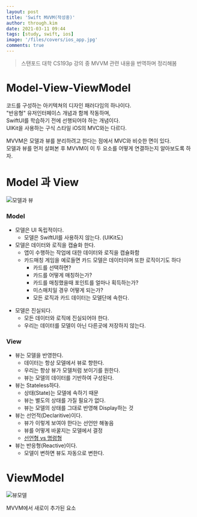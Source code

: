 ```yaml
---
layout: post
title: 'Swift MVVM(작성중)'
author: through.kim
date: 2021-03-11 09:44
tags: [study, swift, ios]
image: '/files/covers/ios_app.jpg'
comments: true
---
```


> 스탠포드 대학 CS193p 강의 중 MVVM 관련 내용을 번역하며 정리해봄

# Model-View-ViewModel

코드를 구성하는 아키텍쳐의 디자인 패러다임의 하나이다.  
"반응형" 유저인터페이스 개념과 함께 작동하며,  
SwiftUI를 학습하기 전에 선행되어야 하는 개념이다.  
UIKit을 사용하는 구식 스타일 iOS의 MVC와는 다르다.  

MVVM은 모델과 뷰를 분리하려고 한다는 점에서 MVC와 비슷한 면이 있다.  
모델과 뷰를 먼저 살펴본 후 MVVM이 이 두 요소를 어떻게 연결하는지 알아보도록 하자.  

# Model 과 View

![모델과 뷰](/files/cs193p/1.png)

### Model

- 모델은 UI 독립적이다.
    + 모델은 SwiftUI를 사용하지 않는다. (UIKit도)
- 모델은 데이터와 로직을 캡슐화 한다.
    + 앱이 수행하는 작업에 대한 데이터와 로직을 캡슐화함
    + 카드매칭 게임을 예로들면 카드 모델은 데이터이며 또한 로직이기도 하다
        + 카드를 선택하면?
        + 카드를 어떻게 매칭하는가?
        + 카드를 매칭했을때 포인트를 얼마나 획득하는가?
        + 미스매치일 경우 어떻게 되는가?
        + 모든 로직과 카드 데이터는 모델단에 속한다.
* 모델은 진실되다.
    - 모든 데이터와 로직에 진실되어야 한다.
    - 우리는 데이터를 모델이 아닌 다른곳에 저장하지 않는다.

### View

- 뷰는 모델을 반영한다.
    + 데이터는 항상 모델에서 뷰로 향한다.
    + 우리는 항상 뷰가 모델처럼 보이기를 원한다.
    + 뷰는 모델의 데이터를 기반하여 구성된다.
- 뷰는 Stateless하다.
    + 상태(State)는 모델에 속하기 때문
    + 뷰는 별도의 상태를 가질 필요가 없다.
    + 뷰는 모델의 상태를 그대로 반영해 Display하는 것
- 뷰는 선언적(Declaritive)이다.
    + 뷰가 이렇게 보여야 한다는 선언만 해놓음
    + 뷰를 어떻게 바꿀지는 모델에서 결정
    + [선언형 vs 명령형](https://ui.dev/imperative-vs-declarative-programming/)
- 뷰는 반응형(Reactive)이다.
    + 모델이 변하면 뷰도 자동으로 변한다.

# ViewModel

![뷰모델](/files/cs193p/2.png)

MVVM에서 새로이 추가된 요소
